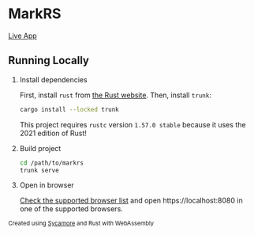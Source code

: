 # MarkRS

[Live App](https://etc.karx.xyz/rgl/markrs/)

## Running Locally
1. Install dependencies

    First, install `rust` from [the Rust website](https://www.rust-lang.org/). Then, install `trunk`:
    ```bash
    cargo install --locked trunk
    ```
    This project requires `rustc` version `1.57.0 stable` because it uses the 2021 edition of Rust!
2. Build project
    ```bash
    cd /path/to/markrs
    trunk serve
    ```
3. Open in browser

    [Check the supported browser list](https://rustwasm.github.io/docs/wasm-bindgen/reference/browser-support.html) and open https://localhost:8080 in one of the supported browsers.
    

<small>Created using [Sycamore](https://crates.io/crates/sycamore) and Rust with WebAssembly</small>
